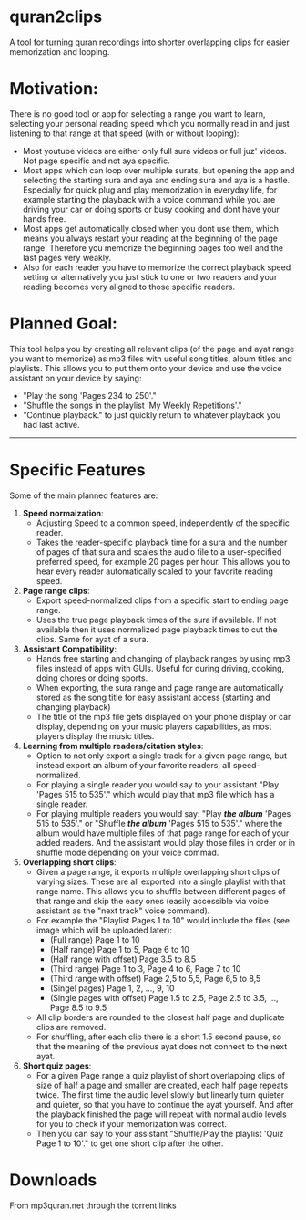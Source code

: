 # quran2clips
A tool for turning quran recordings into shorter overlapping clips for easier memorization and looping.

# Motivation: 
There is no good tool or app for selecting a range you want to learn, selecting your personal reading speed which you normally read in and just listening to that range at that speed (with or without looping):
- Most youtube videos are either only full sura videos or full juz' videos. Not page specific and not aya specific.
- Most apps which can loop over multiple surats, but opening the app and selecting the starting sura and aya and ending sura and aya is a hastle. Especially for quick plug and play memorization in everyday life, for example starting the playback with a voice command while you are driving your car or doing sports or busy cooking and dont have your hands free. 
- Most apps get automatically closed when you dont use them, which means you always restart your reading at the beginning of the page range. Therefore you memorize the beginning pages too well and the last pages very weakly.
- Also for each reader you have to memorize the correct playback speed setting or alternatively you just stick to one or two readers and your reading becomes very aligned to those specific readers. 

# Planned Goal:
This tool helps you by creating all relevant clips (of the page and ayat range you want to memorize) as mp3 files with useful song titles, album titles and playlists. This allows you to put them onto your device and use the voice assistant on your device by saying:
 - "Play the song 'Pages 234 to 250'."
 - "Shuffle the songs in the playlist 'My Weekly Repetitions'."
 - "Continue playback." to just quickly return to whatever playback you had last active.

---

# Specific Features
Some of the main planned features are:
1. **Speed normaization**:
    - Adjusting Speed to a common speed, independently of the specific reader.
    - Takes the reader-specific playback time for a sura and the number of pages of that sura and scales the audio file to a user-specified preferred speed, for example 20 pages per hour. This allows you to hear every reader automatically scaled to your favorite reading speed.
2. **Page range clips**:
    - Export speed-normalized clips from a specific start to ending page range.
    - Uses the true page playback times of the sura if available. If not available then it uses normalized page playback times to cut the clips. Same for ayat of a sura.
3. **Assistant Compatibility**:
    - Hands free starting and changing of playback ranges by using mp3 files instead of apps with GUIs. Useful for during driving, cooking, doing chores or doing sports.
    - When exporting, the sura range and page range are automatically stored as the song title for easy assistant access (starting and changing playback)
    - The title of the mp3 file gets displayed on your phone display or car display, depending on your music players capabilities, as most players display the music titles.
4. **Learning from multiple readers/citation styles**:
    - Option to not only export a single track for a given page range, but instead export an album of your favorite readers, all speed-normalized.
    - For playing a single reader you would say to your assistant "Play 'Pages 515 to 535'." which would play that mp3 file which has a single reader.
    - For playing multiple readers you would say: "Play ***the album*** 'Pages 515 to 535'." or "Shuffle ***the album*** 'Pages 515 to 535'."  where the album would have multiple files of that page range for each of your added readers. And the assistant would play those files in order or in shuffle mode depending on your voice commad.
5. **Overlapping short clips**:
    - Given a page range, it exports multiple overlapping short clips of varying sizes. These are all exported into a single playlist with that range name. This allows you to shuffle between different pages of that range and skip the easy ones (easily accessible via voice assistant as the "next track" voice command).
    - For example the "Playlist Pages 1 to 10" would include the files (see image which will be uploaded later):
      - (Full range) Page 1 to 10
      - (Half range) Page 1 to 5, Page 6 to 10
      - (Half range with offset) Page 3.5 to 8.5
      - (Third range) Page 1 to 3, Page 4 to 6, Page 7 to 10
      - (Third range with offset) Page 2,5 to 5,5, Page 6,5 to 8,5
      - (Singel pages) Page 1, 2, ..., 9, 10
      - (Single pages with offset) Page 1.5 to 2.5, Page 2.5 to 3.5, ..., Page 8.5 to 9.5
    - All clip borders are rounded to the closest half page and duplicate clips are removed.
    - For shuffling, after each clip there is a short 1.5 second pause, so that the meaning of the previous ayat does not connect to the next ayat.
6. **Short quiz pages**:
    - For a given Page range a quiz playlist of short overlapping clips of size of half a page and smaller are created, each half page repeats twice. The first time the 
audio level slowly but linearly turn quieter and quieter, so that you have to continue the ayat yourself. And after the playback finished the page will repeat with normal audio levels for you to check if your memorization was correct.
    - Then you can say to your assistant "Shuffle/Play the playlist 'Quiz Page 1 to 10'." to get one short clip after the other.


# Downloads
From mp3quran.net through the torrent links